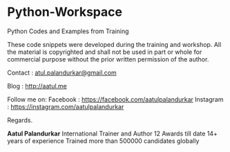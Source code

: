 # Python-Workspace
Python Codes and Examples from Training

These code snippets were developed during the training and workshop. All the material is copyrighted and shall not be used in part or whole for commercial purpose without the prior written permission of the author.

Contact : atul.palandurkar@gmail.com

Blog : http://aatul.me

Follow me on:
Facebook : https://facebook.com/aatulpalandurkar
Instagram : https://instagram.com/aatulpalandurkar

Regards.

**Aatul Palandurkar**
International Trainer and Author
12 Awards till date
14+ years of experience
Trained more than 500000 candidates globally
